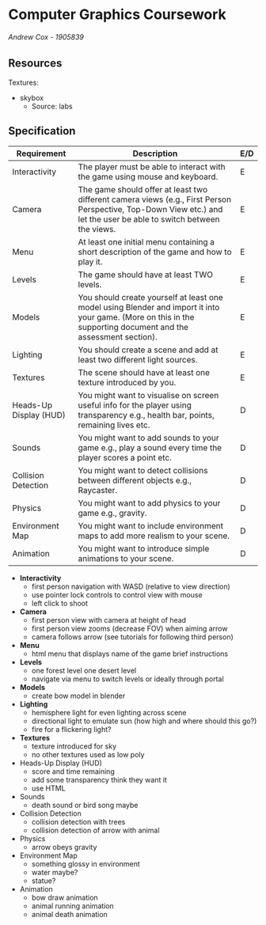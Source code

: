 # Computer Graphics Coursework
###### Andrew Cox - 1905839

## Resources

Textures:
- skybox
  - Source: labs

## Specification

| Requirement            | Description                                                  | E/D  |
| ---------------------- | ------------------------------------------------------------ | ---- |
| Interactivity          | The player must be able to interact with the game using mouse and  keyboard. | E    |
| Camera                 | The game should offer at least two different camera views (e.g., First  Person Perspective, Top-Down View etc.) and let the user be able to switch  between the views. | E    |
| Menu                   | At least one initial menu containing a short description of the game and  how to play it. | E    |
| Levels                 | The game should have at least TWO levels.                    | E    |
| Models                 | You should create yourself at least one model using Blender and import it  into your game. (More on this in the supporting document and the assessment  section). | E    |
| Lighting               | You should create a scene and add at least two different light sources. | E    |
| Textures               | The scene should have at least one texture introduced by you. | E    |
| Heads-Up Display (HUD) | You might want to visualise on screen useful info for the player using  transparency e.g., health bar, points, remaining lives etc. | D    |
| Sounds                 | You might want to add sounds to your game e.g., play a sound every time  the player scores a point etc. | D    |
| Collision Detection    | You might want to detect collisions between different objects e.g.,  Raycaster. | D    |
| Physics                | You might want to add physics to your game e.g., gravity.    | D    |
| Environment Map        | You might want to include environment maps to add more realism to your  scene. | D    |
| Animation              | You might want to introduce simple animations to your scene. | D    |

- **Interactivity**
  - first person navigation with WASD (relative to view direction)
  - use pointer lock controls to control view with mouse
  - left click to shoot
- **Camera**
  - first person view with camera at height of head
  - first person view zooms (decrease FOV) when aiming arrow
  - camera follows arrow (see tutorials for following third person)
- **Menu**
  - html menu that displays name of the game brief instructions
- **Levels**
  - one forest level one desert level
  - navigate via menu to switch levels or ideally through portal
- **Models**
  - create bow model in blender
- **Lighting**
  - hemisphere light for even lighting across scene
  - directional light to emulate sun (how high and where should this go?)
  - fire for a flickering light?
- **Textures**
  - texture introduced for sky
  - no other textures used as low poly
- Heads-Up Display (HUD) 
  - score and time remaining
  - add some transparency think they want it
  - use HTML
- Sounds
  - death sound or bird song maybe
- Collision Detection
  - collision detection with trees
  - collision detection of arrow with animal
- Physics
  - arrow obeys gravity
- Environment Map
  - something glossy in environment
  - water maybe?
  - statue?
- Animation
  - bow draw animation
  - animal running animation
  - animal death animation